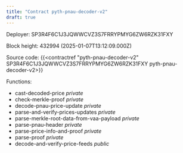 ```yaml
---
title: "Contract pyth-pnau-decoder-v2"
draft: true
---
```

Deployer: SP3R4F6C1J3JQWWCVZ3S7FRRYPMYG6ZW6RZK31FXY


 



Block height: 432994 (2025-01-07T13:12:09.000Z)

Source code: {{<contractref "pyth-pnau-decoder-v2" SP3R4F6C1J3JQWWCVZ3S7FRRYPMYG6ZW6RZK31FXY pyth-pnau-decoder-v2>}}

Functions:

* cast-decoded-price _private_
* check-merkle-proof _private_
* decode-pnau-price-update _private_
* parse-and-verify-prices-updates _private_
* parse-merkle-root-data-from-vaa-payload _private_
* parse-pnau-header _private_
* parse-price-info-and-proof _private_
* parse-proof _private_
* decode-and-verify-price-feeds _public_
